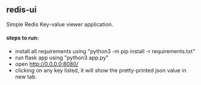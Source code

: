 ## redis-ui
Simple Redis Key-value viewer application.

#### steps to run:
* install all requirements using "python3 -m pip install -r requirements.txt"
* run flask app using "python3 app.py"
* open http://0.0.0.0:8080/ 
* clicking on any key listed, it will show the pretty-printed json value in new tab.
